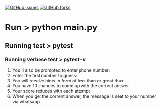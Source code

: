 [![GitHub issues](https://img.shields.io/github/issues/bramuel/number-guessing-game?style=plastic)](https://github.com/MboyaDan/Number_guessing_game/issues)
[![GitHub forks](https://img.shields.io/github/forks/bramuel/number-guessing-game)](https://github.com/MboyaDan/Number_guessing_game/network)

# Run > python main.py
## Running test > pytest
### Running verbose test > pytest -v

1. You'll also be prompted to enter phone number:
2. Enter the first number to guess: 
3. You will receive hints in form of less than or great than
4. You have 10 chances to come up with the correct answer
5. Your score reduces with each attempt
6. When you get the corrent answer, the message is sent to your number via whatsapp
